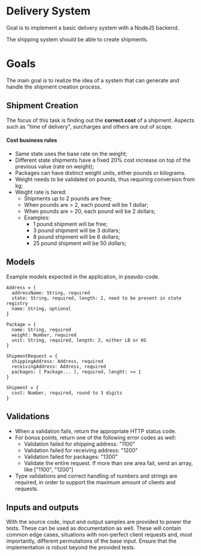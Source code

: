 # Delivery System
Goal is to implement a basic delivery system with a NodeJS backend.

The shipping system should be able to create shipments.

# Goals
The main goal is to realize the idea of a system that can generate and handle the shipment creation process.

## Shipment Creation
The focus of this task is finding out the **correct cost** of a shipment. Aspects such as "time of delivery", surcharges and others are out of scope.

#### Cost business rules
* Same state uses the base rate on the weight;
* Different state shipments have a fixed 20% cost increase on top of the previous value (rate on weight);
* Packages can have distinct weight units, either pounds or kilograms.
* Weight needs to be validated on pounds, thus requiring conversion from kg;
* Weight rate is tiered:
  * Shipments up to 2 pounds are free;
  * When pounds are > 2, each pound will be 1 dollar;
  * When pounds are > 20, each pound will be 2 dollars;
  * Examples:
      * 1 pound shipment will be free;
      * 3 pound shipment will be 3 dollars;
      * 8 pound shipment will be 8 dollars;
      * 25 pound shipment will be 50 dollars;

## Models
Example models expected in the application, in pseudo-code.
```
Address = {
  addressName: String, required
  state: String, required, length: 2, need to be present in state registry
  name: String, optional
}

Package = {
  name: String, required
  weight: Number, required
  unit: String, required, length: 2, either LB or KG
}

ShipmentRequest = {
  shippingAddress: Address, required
  receivingAddress: Address, required
  packages: [ Package... ], required, lenght: >= 1
}

Shipment = {
  cost: Number, required, round to 3 digits
}
```
## Validations
* When a validation fails, return the appropriate HTTP status code.
* For bonus points, return one of the following error codes as well:
  * Validation failed for shipping address: "1100"
  * Validation failed for receiving address: "1200"
  * Validation failed for packages: "1300"
  * Validate the entire request. If more than one area fail, send an array, like ["1100", "1200"]
* Type validations and correct handling of numbers and strings are required, in order to support the maximum amount of clients and requests. 

## Inputs and outputs
With the source code, input and output samples are provided to power the tests. These can be used as documentation as well.
These will contain common edge cases, situations with non-perfect client requests and, most importantly, different permutations of the base input.
Ensure that the implementation is robust beyond the provided tests.

